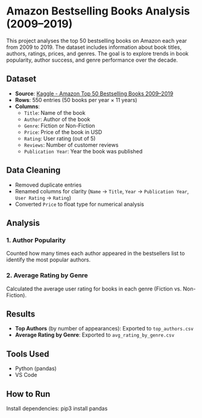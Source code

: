 # Amazon Bestselling Books Analysis (2009–2019)

This project analyses the top 50 bestselling books on Amazon each year from 2009 to 2019. The dataset includes information about book titles, authors, ratings, prices, and genres. The goal is to explore trends in book popularity, author success, and genre performance over the decade.

## Dataset

- **Source**: [Kaggle - Amazon Top 50 Bestselling Books 2009–2019](https://www.kaggle.com/datasets/sootersaalu/amazon-top-50-bestselling-books-2009-2019)
- **Rows**: 550 entries (50 books per year × 11 years)
- **Columns**: 
  - `Title`: Name of the book
  - `Author`: Author of the book
  - `Genre`: Fiction or Non-Fiction
  - `Price`: Price of the book in USD
  - `Rating`: User rating (out of 5)
  - `Reviews`: Number of customer reviews
  - `Publication Year`: Year the book was published

## Data Cleaning

- Removed duplicate entries
- Renamed columns for clarity (`Name` → `Title`, `Year` → `Publication Year`, `User Rating` → `Rating`)
- Converted `Price` to float type for numerical analysis

## Analysis

### 1. Author Popularity
Counted how many times each author appeared in the bestsellers list to identify the most popular authors.

### 2. Average Rating by Genre
Calculated the average user rating for books in each genre (Fiction vs. Non-Fiction).

## Results

- **Top Authors** (by number of appearances): Exported to `top_authors.csv`
- **Average Rating by Genre**: Exported to `avg_rating_by_genre.csv`

## Tools Used

- Python (pandas)
- VS Code

## How to Run

Install dependencies:
   pip3 install pandas